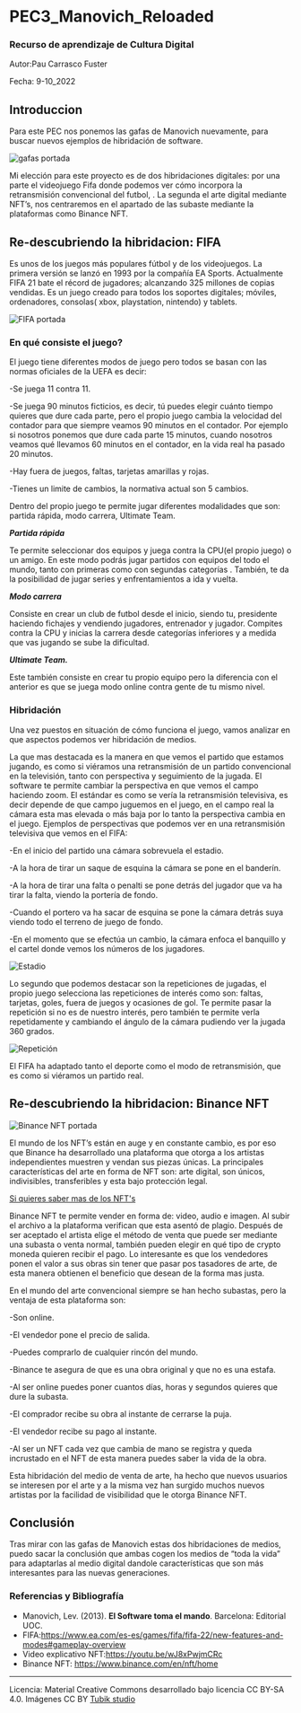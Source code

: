 # PEC3_Manovich_Reloaded 

### Recurso de aprendizaje de Cultura Digital 


Autor:Pau Carrasco Fuster 


Fecha: 9-10_2022  





## Introduccion 
Para este PEC nos ponemos las gafas de Manovich nuevamente, para buscar nuevos ejemplos de hibridación de software.

![ gafas portada](https://i.blogs.es/99503d/hololens-2-3/450_1000.jpeg) 

Mi elección para este proyecto es de dos hibridaciones digitales: por una parte el videojuego Fifa donde podemos ver cómo incorpora la retransmisión convencional del futbol, . La segunda el arte digital mediante NFT’s, nos centraremos en el apartado de las subaste mediante la plataformas como Binance NFT. 

## Re-descubriendo la hibridacion: FIFA 

Es unos de los juegos más populares fútbol y de los videojuegos. La primera versión se lanzó en 1993 por la compañía EA Sports. Actualmente FIFA 21 bate el récord de jugadores; alcanzando 325 millones de copias vendidas. Es un juego creado para todos los soportes digitales; móviles, ordenadores, consolas( xbox, playstation, nintendo) y tablets.   



![FIFA portada](https://cdn.hobbyconsolas.com/sites/navi.axelspringer.es/public/styles/1200/public/media/image/2020/10/analisis-fifa-21-ps4-xbox-one-pc-2090999.jpg?itok=ZqGeByn_) 


### En qué consiste el juego? 

El juego tiene diferentes modos de juego pero todos se basan con las normas oficiales de la UEFA es decir: 

-Se juega 11 contra 11. 

-Se juega 90 minutos ficticios, es decir, tú puedes elegir cuánto tiempo quieres que dure cada parte, pero el propio juego cambia la velocidad del contador para que siempre veamos 90 minutos en el contador. Por ejemplo si nosotros ponemos que dure cada parte 15 minutos, cuando nosotros veamos qué llevamos 60 minutos en el contador, en la vida real ha pasado 20 minutos.  

-Hay fuera de juegos, faltas, tarjetas amarillas y rojas. 

-Tienes un limite de cambios, la normativa actual son 5 cambios.  

Dentro del propio juego te permite jugar diferentes modalidades que son: partida rápida, modo carrera, Ultimate  Team. 

***Partida rápida***

Te permite seleccionar dos equipos y juega contra la CPU(el propio juego) o un amigo. En este modo podrás jugar partidos con equipos del todo el mundo, tanto con primeras como con segundas categorías . También, te da la posibilidad de jugar series y enfrentamientos a ida y vuelta.

***Modo carrera*** 

Consiste en crear un club de futbol desde el inicio, siendo tu, presidente haciendo fichajes y vendiendo jugadores, entrenador y jugador. Compites contra la CPU y inicias la carrera desde categorías inferiores y a medida que vas jugando se sube la dificultad. 


***Ultimate  Team.***

Este también consiste en crear tu propio equipo pero la diferencia con el anterior es que se juega modo online contra gente de tu mismo nivel. 

### Hibridación

Una vez  puestos en situación de cómo funciona el juego, vamos analizar en que aspectos podemos ver hibridación de medios.

La que mas destacada es la manera en que vemos el partido que estamos jugando, es como si viéramos una retransmisión de un partido convencional en la televisión, tanto con perspectiva y seguimiento de la jugada. El software te permite cambiar la perspectiva en que vemos el campo haciendo zoom. El estándar es como se vería la retransmisión televisiva, es decir depende de que campo juguemos en el juego, en el campo real la cámara esta mas elevada o más baja por lo tanto la perspectiva cambia en el juego.
Ejemplos de perspectivas que podemos ver en una retransmisión televisiva que vemos en el FIFA: 

-En el inicio del partido una cámara sobrevuela el estadio. 

-A la hora de tirar un saque de esquina  la cámara se pone en el banderín.

-A la hora de tirar una falta o penalti se pone detrás del jugador que va ha tirar la falta, viendo la portería de fondo.

-Cuando el portero va ha sacar de esquina se pone la cámara detrás suya viendo todo el terreno de juego de fondo.

-En el momento que se efectúa un cambio, la cámara enfoca el banquillo y el cartel donde vemos los números de los jugadores. 


![Estadio](https://areajugones.sport.es/wp-content/uploads/2022/01/fifa-22-estadios-confirmados-liga-santander.jpg) 




Lo segundo que podemos destacar son la repeticiones de jugadas, el propio juego selecciona las repeticiones de interés como son: faltas, tarjetas, goles, fuera de juegos y ocasiones de gol. Te permite pasar la repetición si no es de nuestro interés, pero también te permite verla repetidamente y cambiando el ángulo de la cámara pudiendo ver la jugada 360 grados. 

![Repetición](https://fifauteam.com/images/fifa21/camera/2.jpg) 

 
El FIFA ha adaptado tanto el deporte como el modo de retransmisión, que es como si viéramos un partido real. 



## Re-descubriendo la hibridacion: Binance NFT

![Binance NFT portada](https://ultcoin365.com/wp-content/uploads/2022/01/1-11.jpeg) 

El mundo de los NFT’s están en auge y en constante cambio, es por eso que Binance ha desarrollado una plataforma que otorga a los artistas independientes muestren y vendan sus piezas únicas. La principales características del arte en forma de NFT son: arte digital, son únicos, indivisibles, transferibles y esta bajo protección legal. 


[Si quieres saber mas de los NFT's](https://youtu.be/wJ8xPwjmCRc) 


Binance NFT te permite vender en forma de: video, audio e imagen. Al subir el archivo a la plataforma verifican que esta asentó de plagio. Después de ser aceptado el artista elige el método de venta que puede ser mediante una subasta o venta normal, también pueden elegir en qué tipo de crypto moneda  quieren recibir el pago. Lo interesante es que los vendedores ponen el valor a sus obras sin tener que pasar pos tasadores de arte, de esta manera obtienen el beneficio que desean de la forma mas justa. 

En el mundo del arte convencional siempre se han hecho subastas, pero la ventaja de esta plataforma son:

-Son online.

-El vendedor pone el precio de salida. 

-Puedes comprarlo de cualquier rincón del mundo.

-Binance te asegura de que es una obra original y que no es una estafa.  

-Al ser online puedes poner cuantos días, horas y segundos quieres que dure la subasta.

-El comprador recibe su obra al instante de cerrarse la puja.

-El vendedor recibe su pago al instante. 

-Al ser un NFT cada vez que cambia de mano se registra y queda incrustado en el NFT de esta manera puedes saber la vida de la obra. 

Esta hibridación del medio de venta de arte, ha hecho que nuevos usuarios se interesen por el arte y a la misma vez han surgido muchos nuevos artistas por la facilidad de visibilidad que le otorga Binance NFT. 
 
 ## Conclusión
 
 Tras mirar con las gafas de Manovich estas dos hibridaciones de medios, puedo sacar la conclusión que ambas cogen los medios de “toda la vida” para adaptarlas al medio digital dandole características que son más interesantes para las nuevas generaciones. 



### Referencias y Bibliografía

* Manovich, Lev. (2013). **El Software toma el mando**. Barcelona: Editorial UOC. 
* FIFA:https://www.ea.com/es-es/games/fifa/fifa-22/new-features-and-modes#gameplay-overview   
* Video explicativo NFT:https://youtu.be/wJ8xPwjmCRc
* Binance NFT: https://www.binance.com/en/nft/home 


----

Licencia: Material Creative Commons desarrollado bajo licencia CC BY-SA 4.0. Imágenes CC BY [Tubik studio](https://blog.tubikstudio.com/how-to-create-original-flat-illustrations-designers-tips/) 


